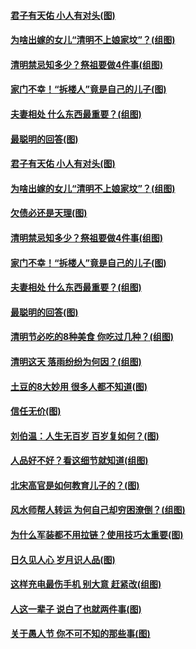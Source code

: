 #### [君子有天佑 小人有对头(图)](../pages/p8/1002193.md?t=04060806) 
#### [为啥出嫁的女儿“清明不上娘家坟”？(组图)](../pages/p8/1002591.md?t=04060806) 
#### [清明禁忌知多少？祭祖要做4件事(组图)](../pages/p8/1001926.md?t=04060806) 
#### [家门不幸！“拆楼人”竟是自己的儿子(图)](../pages/p8/1002531.md?t=04060806) 
#### [夫妻相处 什么东西最重要？(组图)](../pages/p8/1002488.md?t=04060806) 
#### [最聪明的回答(图)](../pages/p8/1002010.md?t=04060806) 
#### [君子有天佑 小人有对头(图)](../pages/p8/1002193.md?t=04060806) 
#### [为啥出嫁的女儿“清明不上娘家坟”？(组图)](../pages/p8/1002591.md?t=04060806) 
#### [欠债必还是天理(图)](../pages/p8/1002197.md?t=04060806) 
#### [清明禁忌知多少？祭祖要做4件事(组图)](../pages/p8/1001926.md?t=04060806) 
#### [家门不幸！“拆楼人”竟是自己的儿子(图)](../pages/p8/1002531.md?t=04060806) 
#### [夫妻相处 什么东西最重要？(组图)](../pages/p8/1002488.md?t=04060806) 
#### [最聪明的回答(图)](../pages/p8/1002010.md?t=04060806) 
#### [清明节必吃的8种美食 你吃过几种？(组图)](../pages/p8/1002468.md?t=04060806) 
#### [清明这天 落雨纷纷为何因？(组图)](../pages/p8/1002354.md?t=04060806) 
#### [土豆的8大妙用 很多人都不知道(图)](../pages/p8/1002316.md?t=04060806) 
#### [信任无价(图)](../pages/p8/1002182.md?t=04060806) 
#### [刘伯温：人生无百岁 百岁复如何？(图)](../pages/p8/1002206.md?t=04060806) 
#### [人品好不好？看这细节就知道(组图)](../pages/p8/1001770.md?t=04060806) 
#### [北宋高官是如何教育儿子的？(图)](../pages/p8/1002277.md?t=04060806) 
#### [风水师帮人转运 为何自己却穷困潦倒？(组图)](../pages/p8/1002259.md?t=04060806) 
#### [为什么军装都不用拉链？使用技巧太重要(图)](../pages/p8/1002184.md?t=04060806) 
#### [日久见人心 岁月识人品(图)](../pages/p8/1002187.md?t=04060806) 
#### [这样充电最伤手机 别大意 赶紧改(组图)](../pages/p8/1001769.md?t=04060806) 
#### [人这一辈子 说白了也就两件事(图)](../pages/p8/1001995.md?t=04060806) 
#### [关于愚人节 你不可不知的那些事(图)](../pages/p8/1002122.md?t=04060806) 
